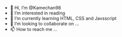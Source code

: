 - 👋 Hi, I’m @Kamechan98
- 👀 I’m interested in reading
- 🌱 I’m currently learning HTML, CSS and Javsscript
- 💞️ I’m looking to collaborate on ...
- 📫 How to reach me ...

<!---
Kamechan98/Kamechan98 is a ✨ special ✨ repository because its `README.md` (this file) appears on your GitHub profile.
You can click the Preview link to take a look at your changes.
--->
